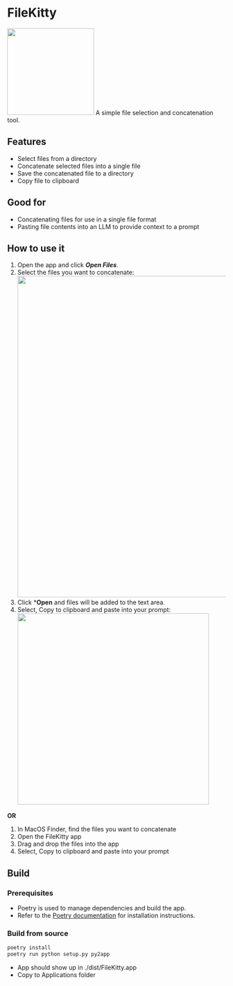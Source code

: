 # FileKitty

<img src="https://github.com/banagale/FileKitty/assets/1409710/d7c68e71-5245-499b-8be9-3ca1f88adc1b" width="200">
A simple file selection and concatenation tool.

## Features

- Select files from a directory
- Concatenate selected files into a single file
- Save the concatenated file to a directory
- Copy file to clipboard

## Good for

- Concatenating files for use in a single file format
- Pasting file contents into an LLM to provide context to a prompt

## How to use it

1. Open the app and click ***Open Files***.
2. Select the files you want to concatenate:
   <img src="https://github.com/user-attachments/assets/5596d32e-52b3-4791-90eb-32ba0def3162" width="741">
3. Click ***Open** and files will be added to the text area.
4. Select, Copy to clipboard and paste into your prompt:
   <img src="https://github.com/user-attachments/assets/d5a97ee1-4981-4222-bb1f-3993bff9adcb" width="441">

**OR**

1. In MacOS Finder, find the files you want to concatenate
2. Open the FileKitty app
3. Drag and drop the files into the app
4. Select, Copy to clipboard and paste into your prompt

## Build

### Prerequisites

- Poetry is used to manage dependencies and build the app.
- Refer to the [Poetry documentation](https://python-poetry.org/docs/) for installation instructions.

### Build from source

```bash
poetry install
poetry run python setup.py py2app
``` 

- App should show up in ./dist/FileKitty.app
- Copy to Applications folder
